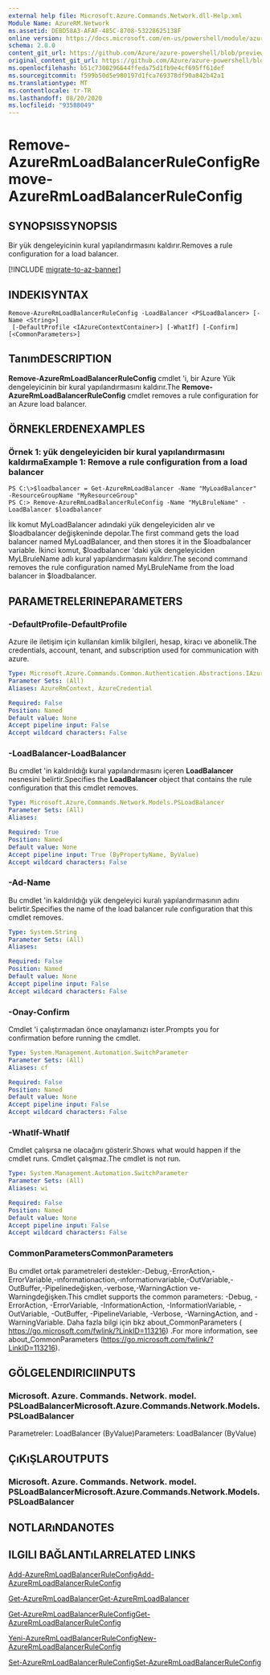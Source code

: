 ```yaml
---
external help file: Microsoft.Azure.Commands.Network.dll-Help.xml
Module Name: AzureRM.Network
ms.assetid: DEBD58A3-AFAF-485C-8708-53228625138F
online version: https://docs.microsoft.com/en-us/powershell/module/azurerm.network/remove-azurermloadbalancerruleconfig
schema: 2.0.0
content_git_url: https://github.com/Azure/azure-powershell/blob/preview/src/ResourceManager/Network/Commands.Network/help/Remove-AzureRmLoadBalancerRuleConfig.md
original_content_git_url: https://github.com/Azure/azure-powershell/blob/preview/src/ResourceManager/Network/Commands.Network/help/Remove-AzureRmLoadBalancerRuleConfig.md
ms.openlocfilehash: b51c7300296644ffeda75d1fb9e4cf695ff61def
ms.sourcegitcommit: f599b50d5e980197d1fca769378df90a842b42a1
ms.translationtype: MT
ms.contentlocale: tr-TR
ms.lasthandoff: 08/20/2020
ms.locfileid: "93588049"
---
```

# <span data-ttu-id="4bfed-101">Remove-AzureRmLoadBalancerRuleConfig</span><span class="sxs-lookup"><span data-stu-id="4bfed-101">Remove-AzureRmLoadBalancerRuleConfig</span></span>

## <span data-ttu-id="4bfed-102">SYNOPSIS</span><span class="sxs-lookup"><span data-stu-id="4bfed-102">SYNOPSIS</span></span>
<span data-ttu-id="4bfed-103">Bir yük dengeleyicinin kural yapılandırmasını kaldırır.</span><span class="sxs-lookup"><span data-stu-id="4bfed-103">Removes a rule configuration for a load balancer.</span></span>

[!INCLUDE [migrate-to-az-banner](../../includes/migrate-to-az-banner.md)]

## <span data-ttu-id="4bfed-104">INDEKI</span><span class="sxs-lookup"><span data-stu-id="4bfed-104">SYNTAX</span></span>

```
Remove-AzureRmLoadBalancerRuleConfig -LoadBalancer <PSLoadBalancer> [-Name <String>]
 [-DefaultProfile <IAzureContextContainer>] [-WhatIf] [-Confirm] [<CommonParameters>]
```

## <span data-ttu-id="4bfed-105">Tanım</span><span class="sxs-lookup"><span data-stu-id="4bfed-105">DESCRIPTION</span></span>
<span data-ttu-id="4bfed-106">**Remove-AzureRmLoadBalancerRuleConfig** cmdlet 'i, bir Azure Yük dengeleyicinin bir kural yapılandırmasını kaldırır.</span><span class="sxs-lookup"><span data-stu-id="4bfed-106">The **Remove-AzureRmLoadBalancerRuleConfig** cmdlet removes a rule configuration for an Azure load balancer.</span></span>

## <span data-ttu-id="4bfed-107">ÖRNEKLERDEN</span><span class="sxs-lookup"><span data-stu-id="4bfed-107">EXAMPLES</span></span>

### <span data-ttu-id="4bfed-108">Örnek 1: yük dengeleyiciden bir kural yapılandırmasını kaldırma</span><span class="sxs-lookup"><span data-stu-id="4bfed-108">Example 1: Remove a rule configuration from a load balancer</span></span>
```
PS C:\>$loadbalancer = Get-AzureRmLoadBalancer -Name "MyLoadBalancer" -ResourceGroupName "MyResourceGroup"
PS C:> Remove-AzureRmLoadBalancerRuleConfig -Name "MyLBruleName" -LoadBalancer $loadbalancer
```

<span data-ttu-id="4bfed-109">İlk komut MyLoadBalancer adındaki yük dengeleyiciden alır ve $loadbalancer değişkeninde depolar.</span><span class="sxs-lookup"><span data-stu-id="4bfed-109">The first command gets the load balancer named MyLoadBalancer, and then stores it in the $loadbalancer variable.</span></span>
<span data-ttu-id="4bfed-110">İkinci komut, $loadbalancer 'daki yük dengeleyiciden MyLBruleName adlı kural yapılandırmasını kaldırır.</span><span class="sxs-lookup"><span data-stu-id="4bfed-110">The second command removes the rule configuration named MyLBruleName from the load balancer in $loadbalancer.</span></span>

## <span data-ttu-id="4bfed-111">PARAMETRELERINE</span><span class="sxs-lookup"><span data-stu-id="4bfed-111">PARAMETERS</span></span>

### <span data-ttu-id="4bfed-112">-DefaultProfile</span><span class="sxs-lookup"><span data-stu-id="4bfed-112">-DefaultProfile</span></span>
<span data-ttu-id="4bfed-113">Azure ile iletişim için kullanılan kimlik bilgileri, hesap, kiracı ve abonelik.</span><span class="sxs-lookup"><span data-stu-id="4bfed-113">The credentials, account, tenant, and subscription used for communication with azure.</span></span>

```yaml
Type: Microsoft.Azure.Commands.Common.Authentication.Abstractions.IAzureContextContainer
Parameter Sets: (All)
Aliases: AzureRmContext, AzureCredential

Required: False
Position: Named
Default value: None
Accept pipeline input: False
Accept wildcard characters: False
```

### <span data-ttu-id="4bfed-114">-LoadBalancer</span><span class="sxs-lookup"><span data-stu-id="4bfed-114">-LoadBalancer</span></span>
<span data-ttu-id="4bfed-115">Bu cmdlet 'in kaldırıldığı kural yapılandırmasını içeren **LoadBalancer** nesnesini belirtir.</span><span class="sxs-lookup"><span data-stu-id="4bfed-115">Specifies the **LoadBalancer** object that contains the rule configuration that this cmdlet removes.</span></span>

```yaml
Type: Microsoft.Azure.Commands.Network.Models.PSLoadBalancer
Parameter Sets: (All)
Aliases:

Required: True
Position: Named
Default value: None
Accept pipeline input: True (ByPropertyName, ByValue)
Accept wildcard characters: False
```

### <span data-ttu-id="4bfed-116">-Ad</span><span class="sxs-lookup"><span data-stu-id="4bfed-116">-Name</span></span>
<span data-ttu-id="4bfed-117">Bu cmdlet 'in kaldırıldığı yük dengeleyici kuralı yapılandırmasının adını belirtir.</span><span class="sxs-lookup"><span data-stu-id="4bfed-117">Specifies the name of the load balancer rule configuration that this cmdlet removes.</span></span>

```yaml
Type: System.String
Parameter Sets: (All)
Aliases:

Required: False
Position: Named
Default value: None
Accept pipeline input: False
Accept wildcard characters: False
```

### <span data-ttu-id="4bfed-118">-Onay</span><span class="sxs-lookup"><span data-stu-id="4bfed-118">-Confirm</span></span>
<span data-ttu-id="4bfed-119">Cmdlet 'i çalıştırmadan önce onaylamanızı ister.</span><span class="sxs-lookup"><span data-stu-id="4bfed-119">Prompts you for confirmation before running the cmdlet.</span></span>

```yaml
Type: System.Management.Automation.SwitchParameter
Parameter Sets: (All)
Aliases: cf

Required: False
Position: Named
Default value: None
Accept pipeline input: False
Accept wildcard characters: False
```

### <span data-ttu-id="4bfed-120">-WhatIf</span><span class="sxs-lookup"><span data-stu-id="4bfed-120">-WhatIf</span></span>
<span data-ttu-id="4bfed-121">Cmdlet çalışırsa ne olacağını gösterir.</span><span class="sxs-lookup"><span data-stu-id="4bfed-121">Shows what would happen if the cmdlet runs.</span></span> <span data-ttu-id="4bfed-122">Cmdlet çalışmaz.</span><span class="sxs-lookup"><span data-stu-id="4bfed-122">The cmdlet is not run.</span></span>

```yaml
Type: System.Management.Automation.SwitchParameter
Parameter Sets: (All)
Aliases: wi

Required: False
Position: Named
Default value: None
Accept pipeline input: False
Accept wildcard characters: False
```

### <span data-ttu-id="4bfed-123">CommonParameters</span><span class="sxs-lookup"><span data-stu-id="4bfed-123">CommonParameters</span></span>
<span data-ttu-id="4bfed-124">Bu cmdlet ortak parametreleri destekler:-Debug,-ErrorAction,-ErrorVariable,-ınformationaction,-ınformationvariable,-OutVariable,-OutBuffer,-Pipelinedeğişken,-verbose,-WarningAction ve-Warningdeğişken.</span><span class="sxs-lookup"><span data-stu-id="4bfed-124">This cmdlet supports the common parameters: -Debug, -ErrorAction, -ErrorVariable, -InformationAction, -InformationVariable, -OutVariable, -OutBuffer, -PipelineVariable, -Verbose, -WarningAction, and -WarningVariable.</span></span> <span data-ttu-id="4bfed-125">Daha fazla bilgi için bkz about_CommonParameters ( https://go.microsoft.com/fwlink/?LinkID=113216) .</span><span class="sxs-lookup"><span data-stu-id="4bfed-125">For more information, see about_CommonParameters (https://go.microsoft.com/fwlink/?LinkID=113216).</span></span>

## <span data-ttu-id="4bfed-126">GÖLGELENDIRICI</span><span class="sxs-lookup"><span data-stu-id="4bfed-126">INPUTS</span></span>

### <span data-ttu-id="4bfed-127">Microsoft. Azure. Commands. Network. model. PSLoadBalancer</span><span class="sxs-lookup"><span data-stu-id="4bfed-127">Microsoft.Azure.Commands.Network.Models.PSLoadBalancer</span></span>
<span data-ttu-id="4bfed-128">Parametreler: LoadBalancer (ByValue)</span><span class="sxs-lookup"><span data-stu-id="4bfed-128">Parameters: LoadBalancer (ByValue)</span></span>

## <span data-ttu-id="4bfed-129">ÇıKıŞLAR</span><span class="sxs-lookup"><span data-stu-id="4bfed-129">OUTPUTS</span></span>

### <span data-ttu-id="4bfed-130">Microsoft. Azure. Commands. Network. model. PSLoadBalancer</span><span class="sxs-lookup"><span data-stu-id="4bfed-130">Microsoft.Azure.Commands.Network.Models.PSLoadBalancer</span></span>

## <span data-ttu-id="4bfed-131">NOTLARıNDA</span><span class="sxs-lookup"><span data-stu-id="4bfed-131">NOTES</span></span>

## <span data-ttu-id="4bfed-132">ILGILI BAĞLANTıLAR</span><span class="sxs-lookup"><span data-stu-id="4bfed-132">RELATED LINKS</span></span>

[<span data-ttu-id="4bfed-133">Add-AzureRmLoadBalancerRuleConfig</span><span class="sxs-lookup"><span data-stu-id="4bfed-133">Add-AzureRmLoadBalancerRuleConfig</span></span>](./Add-AzureRmLoadBalancerRuleConfig.md)

[<span data-ttu-id="4bfed-134">Get-AzureRmLoadBalancer</span><span class="sxs-lookup"><span data-stu-id="4bfed-134">Get-AzureRmLoadBalancer</span></span>](./Get-AzureRmLoadBalancer.md)

[<span data-ttu-id="4bfed-135">Get-AzureRmLoadBalancerRuleConfig</span><span class="sxs-lookup"><span data-stu-id="4bfed-135">Get-AzureRmLoadBalancerRuleConfig</span></span>](./Get-AzureRmLoadBalancerRuleConfig.md)

[<span data-ttu-id="4bfed-136">Yeni-AzureRmLoadBalancerRuleConfig</span><span class="sxs-lookup"><span data-stu-id="4bfed-136">New-AzureRmLoadBalancerRuleConfig</span></span>](./New-AzureRmLoadBalancerRuleConfig.md)

[<span data-ttu-id="4bfed-137">Set-AzureRmLoadBalancerRuleConfig</span><span class="sxs-lookup"><span data-stu-id="4bfed-137">Set-AzureRmLoadBalancerRuleConfig</span></span>](./Set-AzureRmLoadBalancerRuleConfig.md)


